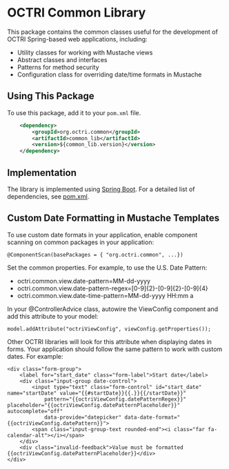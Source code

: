 # OCTRI Common Library

This package contains the common classes useful for the development of OCTRI Spring-based web applications, including:

* Utility classes for working with Mustache views
* Abstract classes and interfaces
* Patterns for method security
* Configuration class for overriding date/time formats in Mustache


## Using This Package

To use this package, add it to your `pom.xml` file.

```xml
	<dependency>
		<groupId>org.octri.common</groupId>
		<artifactId>common_lib</artifactId>
		<version>${common_lib.version}</version>
	</dependency>
```

## Implementation

The library is implemented using [Spring Boot](https://spring.io/projects/spring-boot). For a detailed list of dependencies, see [pom.xml](./pom.xml).

## Custom Date Formatting in Mustache Templates

To use custom date formats in your application, enable component scanning on common packages in your application:

```
@ComponentScan(basePackages = { "org.octri.common", ...})
```

Set the common properties. For example, to use the U.S. Date Pattern:

* octri.common.view.date-pattern=MM-dd-yyyy
* octri.common.view.date-pattern-regex=[0-9]{2}-[0-9]{2}-[0-9]{4}
* octri.common.view.date-time-pattern=MM-dd-yyyy HH:mm a

In your @ControllerAdvice class, autowire the ViewConfig component and add this attribute to your model:

```
model.addAttribute("octriViewConfig", viewConfig.getProperties());
```

Other OCTRI libraries will look for this attribute when displaying dates in forms. Your application should follow the same pattern to work with custom dates. For example:

```
<div class="form-group">
    <label for="start_date" class="form-label">Start date</label>
    <div class="input-group date-control">
        <input type="text" class="form-control" id="start_date" name="startDate" value="{{#startDate}}{{.}}{{/startDate}}"
            pattern="{{octriViewConfig.datePatternRegex}}" placeholder="{{octriViewConfig.datePatternPlaceholder}}" autocomplete="off"
            data-provide="datepicker" data-date-format="{{octriViewConfig.datePattern}}">
        <span class="input-group-text rounded-end"><i class="far fa-calendar-alt"></i></span>
    </div>
    <div class="invalid-feedback">Value must be formatted {{octriViewConfig.datePatternPlaceholder}}</div>
</div>
```
